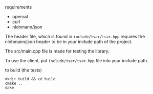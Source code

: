 requirements
- openssl
- curl
- nlohmann/json

The header file, which is found in 
`include/tsar/tsar.hpp`
requires the nlohmann/json header to be in your include path of the project.

The src/main.cpp file is made for testing the library.

To use the client, put `include/tsar/tsar.hpp` file into your include path.

to build (the tests)
```
mkdir build && cd build
cmake ..
make
```
